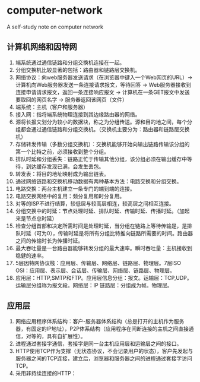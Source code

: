 # computer-network
A self-study note on computer network

## 计算机网络和因特网
1. 端系统通过通信链路和分组交换机连接在一起。<br>
2. 分组交换机比较显著的包括：路由器和链路层交换机。<br>
3. 网络协议：向web服务器发送请求（在浏览器中键入一个Web网页的URL）-> 计算机向Web服务器发送一条连接请求报文，等待回答 -> Web服务器接收到连接申请请求报文，返回一条连接响应报文 -> 计算机在一条GET报文中发送要取回的网页名字 -> 服务器返回该网页（文件）<br>
4. 端系统：主机（客户和服务器）<br>
5. 接入网：指将端系统物理连接到其边缘路由器的网络。<br>
6. 源将长报文划分为较小的数据块，称之为分组传送。源和目的地之间，每个分组都会通过通信链路和分组交换机。（交换机主要分为：路由器和链路层交换机）<br>
7. 存储转发传输（多数分组交换机）：交换机能够开始向输出链路传输该分组的第一个比特之前，必须接收到整个分组。<br>
8. 排队时延和分组丢失：链路正忙于传输其他分组，该分组必须在输出缓存中等待，到达缓存发现已满，会发生丢包。<br>
9. 转发表：将目的地址映射成为输出链表。<br>
10. 通过网络链路和交换机移动数据有两种基本方法：电路交换和分组交换。<br>
11. 电路交换：两台主机建立一条专门的端到端的连接。<br>
12. 电路交换网络中的复用：频分复用和时分复用。<br>
13. 对等的ISP不进行结算，较低层与较高层相连，较高层之间相互连接。<br>
14. 分组交换中的时延：节点处理时延、排队时延、传输时延、传播时延。（加起来是节点总时延）<br>
15. 检查分组首部和决定所需时间是处理时延，当分组在链路上等待传输是，是排队时延（可为0），传输时延是将所有分组比特推向链路所需要的时间。路由器之间的传输时长为传播时延。<br>
16. 最大吞吐量是一台路由器能够转发分组的最大速率。瞬时吞吐量：主机接收到稳健的速率。<br>
17. 5层因特网协议栈：应用层、传输层、网络层、链路层、物理层。7层ISO OSI：应用层、表示层、会话层、传输层、网络层、链路层、物理层。<br>
18. 应用层：HTTP,SMTP和FTP。应用层信息分组：报文。运输层：TCP,UDP。运输层分组称为报文段。网络层：IP 链路层：分组成为帧。物理层。<br>

## 应用层
1. 网络应用程序体系结构：客户-服务器体系结构（总是打开的主机作为服务器，有固定的IP地址），P2P体系结构（应用程序在间断连接的主机之间直接通信，对等的，具有自扩展性）。<br>
2. 进程通过套接字通信，套接字是同一台主机应用层和运输层之间的接口。<br>
3. HTTP使用TCP作为支撑（无状态协议，不会记录用户的状态），客户先发起与服务器之间的TCP连接，建立后，浏览器和服务器之间的进程通过套接字访问TCP。<br>
4. 采用非持续连接的HTTP：
